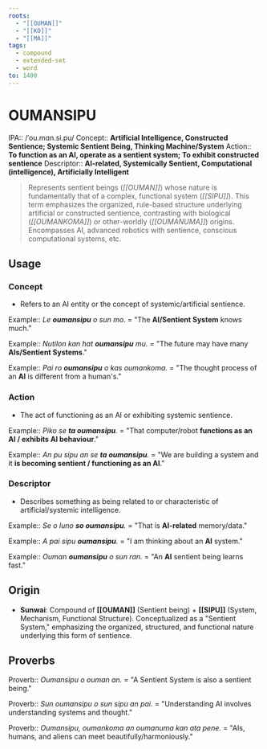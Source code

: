 ```yaml
---
roots:
  - "[[OUMAN]]"
  - "[[KO]]"
  - "[[MA]]"
tags:
  - compound
  - extended-set
  - word
to: 1400
---
```


# OUMANSIPU

IPA::				/ˈou.mɑn.si.pu/
Concept::		**Artificial Intelligence, Constructed Sentience; Systemic Sentient Being, Thinking Machine/System**
Action::		**To function as an AI, operate as a sentient system; To exhibit constructed sentience**
Descriptor::	**AI-related, Systemically Sentient, Computational (intelligence), Artificially Intelligent**

> Represents sentient beings (*[[OUMAN]]*) whose nature is fundamentally that of a complex, functional system (*[[SIPU]]*). This term emphasizes the organized, rule-based structure underlying artificial or constructed sentience, contrasting with biological (*[[OUMANKOMA]]*) or other-worldly (*[[OUMANUMA]]*) origins. Encompasses AI, advanced robotics with sentience, conscious computational systems, etc.

## Usage

### Concept
*   Refers to an AI entity or the concept of systemic/artificial sentience.

Example::   *Le **oumansipu** o sun mo.* = "The **AI/Sentient System** knows much."

Example::   *Nutilon kan hat **oumansipu** mu.* = "The future may have many **AIs/Sentient Systems**."

Example::   *Pai ro **oumansipu** o kas oumankoma.* = "The thought process of an **AI** is different from a human's."

### Action
*   The act of functioning as an AI or exhibiting systemic sentience.

Example::   *Piko se **ta oumansipu**.* = "That computer/robot **functions as an AI / exhibits AI behaviour**."

Example::   *An pu sipu an se **ta oumansipu**.* = "We are building a system and it **is becoming sentient / functioning as an AI**."

### Descriptor
*   Describes something as being related to or characteristic of artificial/systemic intelligence.

Example::   *Se o luno **so oumansipu**.* = "That is **AI-related** memory/data."

Example::   *A pai sipu **oumansipu**.* = "I am thinking about an **AI** system."

Example::   *Ouman **oumansipu** o sun ran.* = "An **AI** sentient being learns fast."

## Origin

*   **Sunwai**: Compound of **[[OUMAN]]** (Sentient being) + **[[SIPU]]** (System, Mechanism, Functional Structure). Conceptualized as a "Sentient System," emphasizing the organized, structured, and functional nature underlying this form of sentience.

## Proverbs

Proverb:: *Oumansipu o ouman an.* = "A Sentient System is also a sentient being."

Proverb:: *Sun oumansipu o sun sipu an pai.* = "Understanding AI involves understanding systems and thought."

Proverb:: *Oumansipu, oumankoma an oumanuma kan ata pene.* = "AIs, humans, and aliens can meet beautifully/harmoniously."

